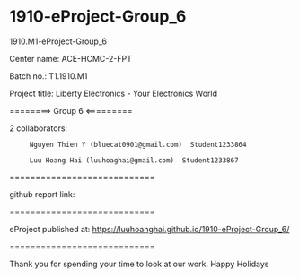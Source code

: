 # 1910-eProject-Group_6


1910.M1-eProject-Group_6

Center name: ACE-HCMC-2-FPT

Batch no.: T1.1910.M1

Project title: Liberty Electronics - Your Electronics World

========> Group 6 <=========

2 collaborators:

         Nguyen Thien Y (bluecat0901@gmail.com)  Student1233864
         
         Luu Hoang Hai (luuhoaghai@gmail.com)  Student1233867
============================

github report link:

============================

eProject published at: https://luuhoanghai.github.io/1910-eProject-Group_6/

============================

Thank you for spending your time to look at our work. Happy Holidays
